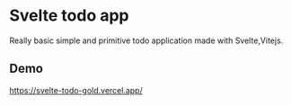 # Svelte todo app
Really basic simple and primitive todo application made with Svelte,Vitejs.

 ## Demo
https://svelte-todo-gold.vercel.app/
